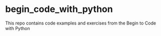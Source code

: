 # begin_code_with_python
This repo contains code examples and exercises from the Begin to Code with Python
